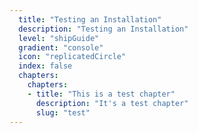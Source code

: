 ```yaml
---
  title: "Testing an Installation"
  description: "Testing an Installation"
  level: "shipGuide"
  gradient: "console"
  icon: "replicatedCircle"
  index: false
  chapters:
    chapters:
    - title: "This is a test chapter"
      description: "It's a test chapter"
      slug: "test"
---
```

